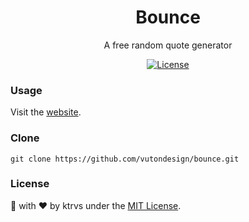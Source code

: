 <h1 align="center"> Bounce </h1>
<p align="center"> A free random quote generator </p>
<p align="center">
  <a href="http://vutondesign.com/MyMIT"><img src="https://img.shields.io/badge/license-MIT-blue.svg" alt="License"></a>
</p>

### Usage
Visit the [website](https://vutondesign.com/bounce/).

### Clone 
```
git clone https://github.com/vutondesign/bounce.git
``` 

### License 
🎨 with ❤️ by ktrvs under the [MIT License](http://ktrvs.com/mymit/).

